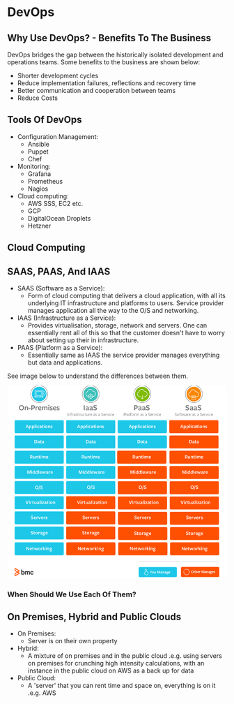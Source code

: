 # DevOps

## Why Use DevOps? - Benefits To The Business

DevOps bridges the gap between the historically isolated development and operations teams. Some benefits to the business are shown below:

* Shorter development cycles
*  Reduce implementation failures, reflections and recovery time
*  Better communication and cooperation between teams
*  Reduce Costs

## Tools Of DevOps

* Configuration Management:
	* Ansible
	* Puppet
	* Chef
* Monitoring:
	* Grafana
	* Prometheus
	* Nagios
* Cloud computing:
	* AWS SSS, EC2 etc.
	* GCP
	* DigitalOcean Droplets
	* Hetzner

## Cloud Computing

## SAAS, PAAS, And IAAS

* SAAS (Software as a Service):
	* Form of cloud computing that delivers a cloud application, with all its underlying IT infrastructure and platforms to users. Service provider manages application all the way to the O/S and networking.
* IAAS (Infrastructure as a Service):
	* Provides virtualisation, storage, network and servers. One can essentially rent all of this so that the customer doesn't have to worry about setting up their in infrastructure.
* PAAS (Platform as a Service):
	* Essentially same as IAAS the service provider manages everything but data and applications.


See image below to understand the differences between them.

![](Comparison-Table.png)



### When Should We Use Each Of Them?


## On Premises, Hybrid and Public Clouds

* On Premises:
	* Server is on their own property
* Hybrid:
	* A mixture of on premises and in the public cloud .e.g. using servers on premises for crunching high intensity calculations, with an instance in the public cloud on AWS as a back up for data
* Public Cloud:
	* A 'server' that you can rent time and space on, everything is on it .e.g. AWS

